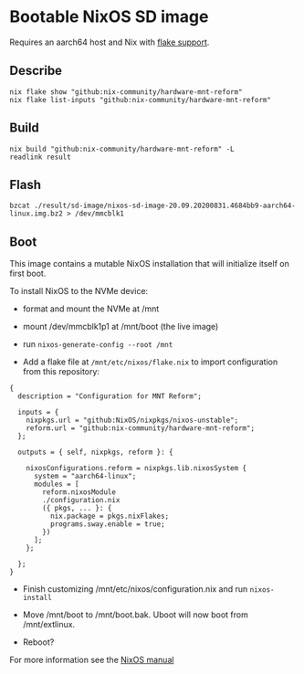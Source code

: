 # Bootable NixOS SD image

Requires an aarch64 host and Nix with [flake support](https://www.tweag.io/blog/2020-05-25-flakes/).

## Describe
```
nix flake show "github:nix-community/hardware-mnt-reform"
nix flake list-inputs "github:nix-community/hardware-mnt-reform"
```

## Build
```
nix build "github:nix-community/hardware-mnt-reform" -L
readlink result
```

## Flash
```
bzcat ./result/sd-image/nixos-sd-image-20.09.20200831.4684bb9-aarch64-linux.img.bz2 > /dev/mmcblk1
```

## Boot

This image contains a mutable NixOS installation that will initialize itself on first boot.

To install NixOS to the NVMe device:
* format and mount the NVMe at /mnt
* mount /dev/mmcblk1p1 at /mnt/boot (the live image)
* run `nixos-generate-config --root /mnt`

* Add a flake file at `/mnt/etc/nixos/flake.nix` to import configuration from this repository:
```
{
  description = "Configuration for MNT Reform";

  inputs = {
    nixpkgs.url = "github:NixOS/nixpkgs/nixos-unstable";
    reform.url = "github:nix-community/hardware-mnt-reform";
  };

  outputs = { self, nixpkgs, reform }: {

    nixosConfigurations.reform = nixpkgs.lib.nixosSystem {
      system = "aarch64-linux";
      modules = [
        reform.nixosModule
        ./configuration.nix
        ({ pkgs, ... }: {
          nix.package = pkgs.nixFlakes;
          programs.sway.enable = true;
        })
      ];
    };

  };
}
```

* Finish customizing /mnt/etc/nixos/configuration.nix and run `nixos-install`
* Move /mnt/boot to /mnt/boot.bak. Uboot will now boot from /mnt/extlinux.

* Reboot?

For more information see the  [NixOS manual](https://nixos.org/manual/nixos/stable/#sec-installation)
